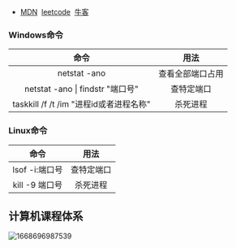 - [MDN](https://developer.mozilla.org/zh-CN/)&nbsp;&nbsp;[leetcode](https://leetcode.cn/)&nbsp;&nbsp;[牛客](https://www.nowcoder.com/)
 
### Windows命令
| 命令 | 用法 |
| :-----: | :----: |
| netstat -ano | 查看全部端口占用 |
| netstat -ano \| findstr "端口号" | 查特定端口 |
| taskkill /f /t /im "进程id或者进程名称" | 杀死进程 |
### Linux命令
| 命令 | 用法 |
| :-----: | :----: |
| lsof -i:端口号 | 查特定端口 |
| kill -9 端口号 | 杀死进程 |


## 计算机课程体系
![1668696987539](https://user-images.githubusercontent.com/26899221/202480138-46df46e7-7f08-463d-be70-e4cd6f00949c.jpg)


